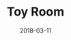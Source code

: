 ---
layout: default
modal-id: 11
date: 2018-03-11
title: Toy Room
img: toy-room-thumb.png
alt: image-alt
project-date: Work-In-Progress
download: TBA
source: Not Available
description: A table of toys is sitting in the center of a small room. Some of the toys are shaped like people and don’t respond to your presence, nor do they seem to notice when you stare at them. There are motionless toys on the table as well, those that do not resemble people. It seems you have a power to bring these toys to life, and the toy people start to behave in strange ways when this happens. You get the feeling that you can activate the toys in different sequences to cause the toy people to behave in new and interesting ways.
inspiration: This was my submission for Dreams, a VR gallery of experiences based on the theme&#58; Dreams. I've decided to continue working on this game as a stand-alone experience. The goal is to build a convincing systemic environment with the toy people moving and behaving in more interesting ways, with or without player interaction.
---